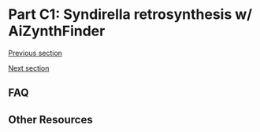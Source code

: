 
# Part C1: Syndirella retrosynthesis w/ AiZynthFinder

[Previous section](B2_REAL_QUOTE.md)

[Next section](C1_RETROSYNTHESIS.md)


## FAQ


## Other Resources
